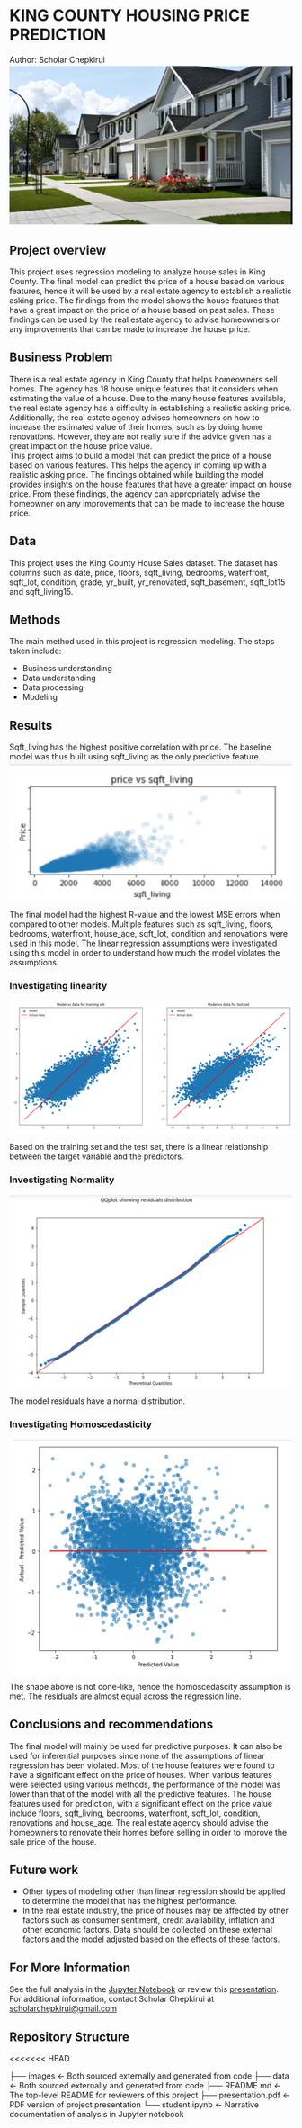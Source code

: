# KING COUNTY HOUSING PRICE PREDICTION

Author: Scholar Chepkirui
![My image](images/houses.png)

## Project overview
This project uses regression modeling to analyze house sales in King County. The final model can predict the price of a house based on various features, hence it will be used by a real estate agency to establish a realistic asking price. The findings from the model shows the house features that have a great impact on the price of a house based on past sales. These findings can be used by the real estate agency to advise homeowners on any improvements that can be made to increase the house price.  

## Business Problem

There is a real estate agency in King County that helps homeowners sell homes. The agency has 18 house unique features that it considers when estimating the value of a house. Due to the many house features available, the real estate agency has a difficulty in establishing a realistic asking price. Additionally, the real estate agency advises homeowners on how to increase the estimated value of their homes, such as by doing home renovations. However, they are not really sure if the advice given has a great impact on the house price value.  
This project aims to build a  model that  can predict the price of a house based on various features. This helps the agency in coming up with a realistic asking price. The findings obtained while building the model provides insights on the house features that have a greater impact on house price. From these findings, the agency can appropriately advise the homeowner on any improvements that can be made to increase the house price. 

## Data
This project uses the King County House Sales dataset. The dataset has columns such as date, price, floors, sqft_living,  bedrooms, waterfront, sqft_lot, condition, grade, yr_built, yr_renovated, sqft_basement, sqft_lot15 and sqft_living15.

## Methods
The main method used in this project is regression modeling. The steps taken include:
- Business understanding
- Data understanding
- Data processing
- Modeling

## Results
Sqft_living has the highest positive correlation with price. The baseline model was thus built using sqft_living as the only predictive feature.
![My image](images/sqftliving.png)

The final model had the highest R-value and the lowest MSE errors when compared to other models. Multiple features such as sqft_living, floors,  bedrooms, waterfront, house_age, sqft_lot,  condition and renovations were used in this model.
The linear regression assumptions were investigated using this model in order to understand how much the model violates the assumptions.

### Investigating linearity
![My image](images/linearity.png)

Based on the training set and the test set, there is a linear relationship between the target variable and the predictors.

### Investigating Normality
![My image](images/normality.png)

The model residuals have a normal distribution.

### Investigating Homoscedasticity
![My image](images/homoscedascity.png)

The shape above is not cone-like, hence the homoscedascity assumption is met. The residuals are almost equal across the regression line.


## Conclusions and recommendations
The final model will mainly be used for predictive purposes. 
It can also be used for inferential purposes since none of the assumptions of linear regression has been violated. Most of the house features were found to have a significant effect on the price of houses.
When various features were selected using various methods, the performance of the model was lower than that of the model with all the predictive features. The house features used for prediction, with a significant effect on the price value include floors, sqft_living, bedrooms, waterfront, sqft_lot, condition, renovations and house_age.
The real estate agency should advise the homeowners to renovate their homes before selling in order to improve the sale price of the house.

## Future work
- Other types of modeling other than linear regression should be applied to determine the model that has the highest performance.
- In the real estate industry, the price of houses may be affected by other factors such as consumer sentiment, credit availability, inflation and other economic factors. Data should be collected on these external factors and the model adjusted based on the effects of these factors.


##  For More Information
See the full analysis in the [Jupyter Notebook](https://github.com/Scholarchep/King-County-housing-price-predictions/blob/main/student.ipynb) or review this [presentation](https://github.com/Scholarchep/King-County-housing-price-predictions/blob/main/presentation.pdf).
For additional information, contact Scholar Chepkirui at scholarchepkirui@gmail.com


## Repository Structure
<<<<<<< HEAD

├── images                                    <- Both sourced externally and generated from code
├── data                                      <- Both sourced externally and generated from code
├── README.md                                 <- The top-level README for reviewers of this project
├── presentation.pdf                          <- PDF version of project presentation
└── student.ipynb                             <- Narrative documentation of analysis in Jupyter notebook
